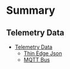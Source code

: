 # Summary

## Telemetry Data
- [Telemetry Data](telemetry-data/README.md)
    - [Thin Edge Json](telemetry-data/thin-edge-json.md)
    - [MQTT Bus](telemetry-data/mqtt-bus.md)
